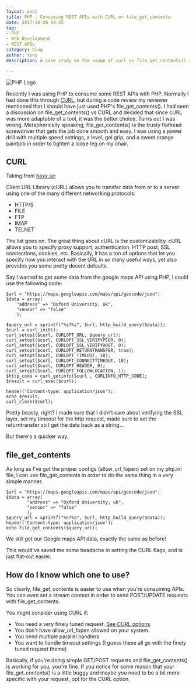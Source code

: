 ```yaml
---
layout: post
title: PHP - Consuming REST APIs with CURL or file_get_contents
date: 2017-10-20 19:45
tag:
- PHP
- Web Development
- REST APIs
category: blog
author: tony
description: A case study on the usage of curl vs file_get_contents() in order to consume a REST API.

---
```


![PHP Logo](http://tonydelanuez.com/assets/blog/5/php.png "PHP Logo")

Recently I was using PHP to consume some REST APIs with PHP. Normally I had done this through [CURL](http://php.net/manual/en/book.curl.php), but during a code review my reviewer mentioned that I should have just used PHP's file_get_contents(). I had seen a discussion on file_get_contents() vs CURL and decided that since cURL was more adaptable of a tool, it was the better choice. Turns out I was wrong. Metaphorically speaking, file_get_contents() is the trusty flathead screwdriver that gets the job done smooth and easy. I was using a power drill with multiple speed settings, a level, gel grip, and a sweet orange paintjob in order to tighten a loose leg on my chair.

## CURL
Taking from [haxx.se](https://curl.haxx.se/docs/manpage.html): 

Client URL Library (cURL) allows you to transfer data from or to a server using one of the many different networking protocols: 

- HTTP/S
- FILE
- FTP 
- IMAP 
- TELNET 

The list goes on. 
The great thing about cURL is the customizability. cURL allows you to specify proxy support, authentication, HTTP post, SSL connections, cookies, etc. Basically, it has a ton of options that let you specify how you interact with the URL in so many useful ways, yet also provides you some pretty decent defaults. 

Say I wanted to get some data from the google maps API using PHP, I could use the following code: 


	$url = "https://maps.googleapis.com/maps/api/geocode/json";
	$data = array(
		"address" => "Oxford University, uk", 
		"sensor" => "false"
		);

	$query_url = sprintf("%s?%s", $url, http_build_query($data));
	$curl = curl_init();
	curl_setopt($curl, CURLOPT_URL, $query_url);
	curl_setopt($curl, CURLOPT_SSL_VERIFYPEER, 0);
	curl_setopt($curl, CURLOPT_SSL_VERIFYHOST, 0);
	curl_setopt($curl, CURLOPT_RETURNTRANSFER, true);
	curl_setopt($curl, CURLOPT_TIMEOUT, 10);
	curl_setopt($curl, CURLOPT_CONNECTTIMEOUT, 10);
	curl_setopt($curl, CURLOPT_HEADER, 0);
	curl_setopt($curl, CURLOPT_FOLLOWLOCATION, 1);
	$http_code = curl_getinfo($curl , CURLINFO_HTTP_CODE);
	$result = curl_exec($curl);

	header('Content-type: application/json');
	echo $result;
	curl_close($curl);


Pretty beasty, right? 
I made sure that I didn't care about verifying the SSL layer, set my timeout for the http request, made sure to set the returntransfer so I get the data back as a string...

But there's a quicker way.

## file_get_contents

As long as I've got the proper configs (allow_url_fopen) set on my php.ini file, I can use file_get_contents in order to do the same thing in a very simple manner. 


    $url = "https://maps.googleapis.com/maps/api/geocode/json";
    $data = array(
            "address" => "Oxford University, uk",
            "sensor" => "false"
            );
    $query_url = sprintf("%s?%s", $url, http_build_query($data));
    header('Content-type: application/json');
    echo file_get_contents($query_url);

We still get our Google maps API data, exactly the same as before! 

This would've saved me some headache in setting the CURL flags, and is just flat-out easier. 

## How do I know which one to use? 

So clearly, file_get_contents is easier to use when you're consuming APIs. You can even set a stream context in order to send POST/UPDATE requests with file_get_contents. 

You might consider using CURL if: 
	
- You need a very finely tuned request. [See CURL options](http://php.net/manual/en/function.curl-setopt.php)
- You don't have allow_url_fopen allowed on your system. 
- You need multiple parallel handlers
- You want to handle timeout settings (I guess these all go with the finely tuned request theme)

Basically, if you're doing simple GET/POST requests and file_get_contents() is working for you, you're fine. If you notice for some reason that your file_get_contents() is a little buggy and maybe you need to be a bit more specific with your request, opt for the CURL option. 




